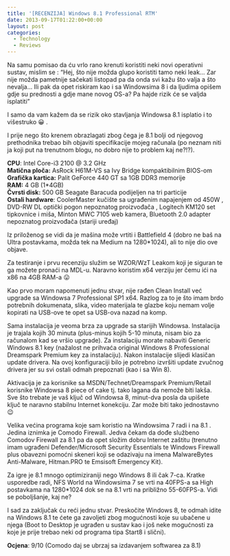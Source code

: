 ```yaml
---
title: '[RECENZIJA] Windows 8.1 Professional RTM'
date: 2013-09-17T01:22:00+00:00
layout: post
categories:
  - Technology
  - Reviews
---
```

Na samu pomisao da ću vrlo rano krenuti koristiti neki novi operativni sustav, mislim se : &#8220;Hej, što nije možda glupo koristiti tamo neki leak&#8230; Zar nije možda pametnije sačekati listopad pa da onda svi kažu što valja a što nevalja&#8230; Ili pak da opet riskiram kao i sa Windowsima 8 i da ljudima opišem gdje su prednosti a gdje mane novog OS-a? Pa hajde rizik će se valjda isplatiti&#8221;

I samo da vam kažem da se rizik oko stavljanja Windowsa 8.1 isplatio i to višestruko 😀 .

I prije nego što krenem obrazlagati zbog čega je 8.1 bolji od njegovog prethodnika trebao bih objaviti specifikacije mojeg računala (po neznam niti ja koji put na trenutnom blogu, no dobro nije to problem kaj ne?!?).

**CPU**: Intel Core-i3 2100 @ 3.2 GHz  
**Matična ploča:** AsRock H61M-VS sa Ivy Bridge kompaktibilnim BIOS-om  
**Grafička kartica:** Palit GeForce 440 GT sa 1GB DDR3 memorije  
**RAM:** 4 GB (1*4GB)  
**Čvrsti disk:** 500 GB Seagate Baracuda podijeljen na tri particije  
**Ostali hardware**: CoolerMaster kučište sa ugrađenim napajenjem od 450W , DVD-RW DL optički pogon nepoznatog proizvođača , Logitech KM120 set tipkovnice i miša, Minton MWC 7105 web kamera, Bluetooth 2.0 adapter nepoznatog proizvođača (stariji uređaj)

Iz priloženog se vidi da je mašina može vrtiti i Battlefield 4 (dobro ne baš na Ultra postavkama, možda tek na Medium na 1280*1024), ali to nije dio ove objave.

Za testiranje i prvu recenziju služim se WZOR/WzT Leakom koji je siguran te ga možete pronaći na MDL-u. Naravno koristim x64 verziju jer čemu ići na x86 na 4GB RAM-a 😛

Kao prvo moram napomenuti jednu stvar, nije rađen Clean Install već upgrade sa Windowsa 7 Professional SP1 x64. Razlog za to je što imam brdo potrebnih dokumenata, slika, video materijala te glazbe koju nemam volje kopirati na USB-ove te opet sa USB-ova nazad na komp.

Sama instalacija je veoma brza za upgrade sa starijih Windowsa. Instalacija je trajala kojih 30 minuta (plus-minus kojih 5-10 minuta, nisam bio za računalom kad se vršio upgrade). Za instalaciju morate nabaviti Generic Windows 8.1 key (nažalost ne prihvaća original Windows 8 Professional Dreamspark Premium key za instalaciju). Nakon instalacije slijedi klasičan update drivera. Na ovoj konfiguraciji bilo je potrebno izvršiti update zvučnog drivera jer su svi ostali odmah prepoznati (kao i sa Win 8).

Aktivacija je za korisnike sa MSDN/Technet/Dreamspark Premium/Retail korisnike Windowsa 8 piece of cake tj. tako lagana da nemože biti lakša. Sve što trebate je vaš ključ od Windowsa 8, minut-dva posla da upišete ključ te naravno stabilnu Internet konekciju. Zar može biti tako jednostavno 😉

Velika većina programa koje sam koristio na Windowsima 7 radi i na 8.1 . Jedina iznimka je Comodo Firewall. Jedva čekam da dođe službeno Comodov Firewall za 8.1 pa da opet složim dobru Internet zaštitu (trenutno imam ugrađeni Defender/Microsoft Security Essentials te Windows Firewall plus obavezni pomoćni skeneri koji se odazivaju na imena MalwareBytes Anti-Malware, Hitman.PRO te Emsisoft Emergency Kit).

Za igre je 8.1 mnogo optimiziraniji nego Windows 8 ili čak 7-ca. Kratke usporedbe radi, NFS World na Windowsima 7 se vrti na 40FPS-a sa High postavkama na 1280*1024 dok se na 8.1 vrti na približno 55-60FPS-a. Vidi se poboljšanje, kaj ne?

I sad za zaključak ću reći jednu stvar. Preskočite Windows 8, te odmah idite na Windows 8.1 te ćete ga zavoljeti zbog mogućnosti koje su ubačene u njega (Boot to Desktop je ugrađen u sustav kao i još neke mogućnosti za koje je prije trebao neki od programa tipa Start8 i slični).

**Ocjena**: 9/10 (Comodo daj se ubrzaj sa izdavanjem softwarea za 8.1)